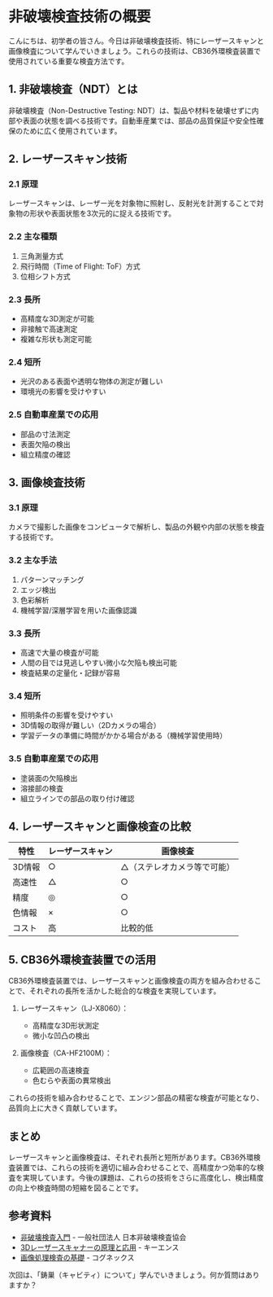 # 非破壊検査技術の概要

こんにちは、初学者の皆さん。今日は非破壊検査技術、特にレーザースキャンと画像検査について学んでいきましょう。これらの技術は、CB36外環検査装置で使用されている重要な検査方法です。

## 1. 非破壊検査（NDT）とは

非破壊検査（Non-Destructive Testing: NDT）は、製品や材料を破壊せずに内部や表面の状態を調べる技術です。自動車産業では、部品の品質保証や安全性確保のために広く使用されています。

## 2. レーザースキャン技術

### 2.1 原理

レーザースキャンは、レーザー光を対象物に照射し、反射光を計測することで対象物の形状や表面状態を3次元的に捉える技術です。

### 2.2 主な種類

1. 三角測量方式
2. 飛行時間（Time of Flight: ToF）方式
3. 位相シフト方式

### 2.3 長所

- 高精度な3D測定が可能
- 非接触で高速測定
- 複雑な形状も測定可能

### 2.4 短所

- 光沢のある表面や透明な物体の測定が難しい
- 環境光の影響を受けやすい

### 2.5 自動車産業での応用

- 部品の寸法測定
- 表面欠陥の検出
- 組立精度の確認

## 3. 画像検査技術

### 3.1 原理

カメラで撮影した画像をコンピュータで解析し、製品の外観や内部の状態を検査する技術です。

### 3.2 主な手法

1. パターンマッチング
2. エッジ検出
3. 色彩解析
4. 機械学習/深層学習を用いた画像認識

### 3.3 長所

- 高速で大量の検査が可能
- 人間の目では見逃しやすい微小な欠陥も検出可能
- 検査結果の定量化・記録が容易

### 3.4 短所

- 照明条件の影響を受けやすい
- 3D情報の取得が難しい（2Dカメラの場合）
- 学習データの準備に時間がかかる場合がある（機械学習使用時）

### 3.5 自動車産業での応用

- 塗装面の欠陥検出
- 溶接部の検査
- 組立ラインでの部品の取り付け確認

## 4. レーザースキャンと画像検査の比較

| 特性 | レーザースキャン | 画像検査 |
|------|------------------|----------|
| 3D情報 | ○ | △（ステレオカメラ等で可能） |
| 高速性 | △ | ○ |
| 精度 | ◎ | ○ |
| 色情報 | × | ○ |
| コスト | 高 | 比較的低 |

## 5. CB36外環検査装置での活用

CB36外環検査装置では、レーザースキャンと画像検査の両方を組み合わせることで、それぞれの長所を活かした総合的な検査を実現しています。

1. レーザースキャン（LJ-X8060）：
   - 高精度な3D形状測定
   - 微小な凹凸の検出

2. 画像検査（CA-HF2100M）：
   - 広範囲の高速検査
   - 色むらや表面の異常検出

これらの技術を組み合わせることで、エンジン部品の精密な検査が可能となり、品質向上に大きく貢献しています。

## まとめ

レーザースキャンと画像検査は、それぞれ長所と短所があります。CB36外環検査装置では、これらの技術を適切に組み合わせることで、高精度かつ効率的な検査を実現しています。今後の課題は、これらの技術をさらに高度化し、検出精度の向上や検査時間の短縮を図ることです。

## 参考資料
- [非破壊検査入門](https://www.jsndi.jp/introduction/) - 一般社団法人 日本非破壊検査協会
- [3Dレーザースキャナーの原理と応用](https://www.keyence.co.jp/ss/products/measure/measurement_library/basic/3d-laser-scanner/) - キーエンス
- [画像処理検査の基礎](https://www.cognex.com/ja-jp/what-is/machine-vision/image-processing) - コグネックス

次回は、「鋳巣（キャビティ）について」学んでいきましょう。何か質問はありますか？
